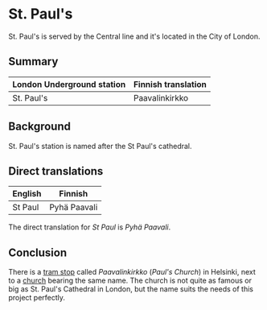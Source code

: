 # St. Paul's

St. Paul's is served by the Central line and it's located in the City of London.

## Summary

| London Underground station | Finnish translation |
| -------------------------- | ------------------- |
| St. Paul's                 | Paavalinkirkko      |

## Background

St. Paul's station is named after the St Paul's cathedral.

## Direct translations

| English | Finnish      |
| ------- | ------------ |
| St Paul | Pyhä Paavali |

The direct translation for _St Paul_ is _Pyhä Paavali_.

## Conclusion

There is a [tram stop](https://reittiopas.hsl.fi/pysakit/HSL:1220403) called _Paavalinkirkko_ (_Paul's Church_) in Helsinki, next to a [church](https://www.helsinginseurakunnat.fi/artikkelit/paavalinkirkko_1) bearing the same name. The church is not quite as famous or big as St. Paul's Cathedral in London, but the name suits the needs of this project perfectly.
